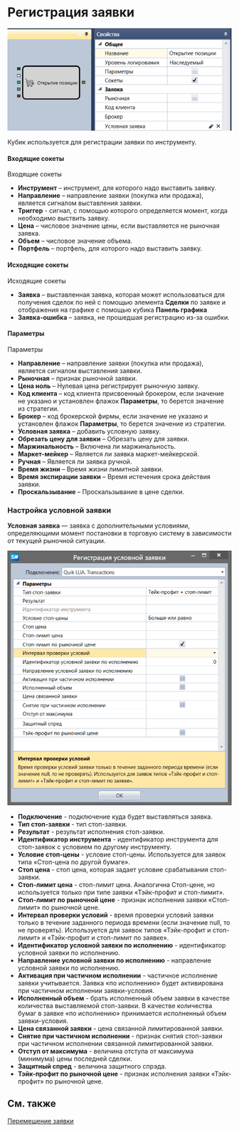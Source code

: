# Регистрация заявки

![Designer Position opening 00](../images/Designer_Position_opening_00.png)

Кубик используется для регистрации заявки по инструменту.

#### Входящие сокеты

Входящие сокеты

- **Инструмент** – инструмент, для которого надо выставить заявку.
- **Направление** – направление заявки (покупка или продажа), является сигналом выставления заявки.
- **Триггер** \- сигнал, с помощью которого определяется момент, когда необходимо выствить заявку.
- **Цена** – числовое значение цены, если выставляется не рыночная заявка.
- **Объем** – числовое значение объема.
- **Портфель** – портфель, для которого надо выставить заявку.

#### Исходящие сокеты

Исходящие сокеты

- **Заявка** – выставленная заявка, которая может использоваться для получения сделок по ней с помощью элемента **Сделки** по заявке и отображения на графике с помощью кубика **Панель графика**
- **Заявка\-ошибка** – заявка, не прошедшая регистрацию из\-за ошибки.

#### Параметры

Параметры

- **Направление** – направление заявки (покупка или продажа), является сигналом выставления заявки.
- **Рыночная** – признак рыночной заявки.
- **Цена ноль** – Нулевая цена регистрирует рыночную заявку.
- **Код клиента** – код клиента присвоенный брокером, если значение не указано и установлен флажок **Параметры**, то берется значение из стратегии.
- **Брокер** – код брокерской фирмы, если значение не указано и установлен флажок **Параметры**, то берется значение из стратегии.
- **Условная заявка** – добавить условную заявку.
- **Обрезать цену для заявки** – Обрезать цену для заявки.
- **Маржинальность** – Включена ли маржинальность.
- **Маркет\-мейкер** – Является ли заявка маркет\-мейкерской.
- **Ручная** – Является ли заявка ручной.
- **Время жизни** – Время жизни лимитной заявки.
- **Время экспирации заявки** – Время истечения срока действия заявки.
- **Проскальзывание** – Проскальзывание в цене сделки.

### Настройка условной заявки

**Условная заявка** — заявка с дополнительными условиями, определяющими момент постановки в торговую систему в зависимости от текущей рыночной ситуации.

![Designer Conditional Application](../images/Designer_Conditional_Application.png)

- **Подключение** \- подключение куда будет выставляться заявка.
- **Тип стоп\-заявки** \- тип стоп\-заявки.
- **Результат** \- результат исполнения стоп\-заявки.
- **Идентификатор инструмента** \- идентификатор инструмента для стоп\-заявок с условием по другому инструменту.
- **Условие стоп\-цены** \- условие стоп\-цены. Используется для заявок типа «Стоп\-цена по другой бумаге».
- **Стоп цена** \- стоп цена, которая задает условие срабатывания стоп\-заявки.
- **Стоп\-лимит цена** \- стоп\-лимит цена. Аналогична Стоп\-цене, но используется только при типе заявки «Тэйк\-профит и стоп\-лимит».
- **Стоп\-лимит по рыночной цене** \- признак исполнения заявки «Стоп\-лимит» по рыночной цене.
- **Интервал проверки условий** \- время проверки условий заявки только в течение заданного периода времени (если значение null, то не проверять). Используется для заявок типов «Тэйк\-профит и стоп\-лимит» и «Тэйк\-профит и стоп\-лимит по заявке».
- **Идентификатор условной заявки по исполнению** \- идентификатор условной заявки по исполнению.
- **Направление условной заявки по исполнению** \- направление условной заявки по исполнению.
- **Активация при частичном исполнении** \- частичное исполнение заявки учитывается. Заявка «по исполнению» будет активирована при частичном исполнении заявки\-условия.
- **Исполненный объем** \- брать исполненный объем заявки в качестве количества выставляемой стоп\-заявки. В качестве количества бумаг в заявке «по исполнению» принимается исполненный объем заявки\-условия.
- **Цена связанной заявки** \- цена связанной лимитированной заявки.
- **Снятие при частичном исполнении** \- признак снятия стоп\-заявки при частичном исполнении связанной лимитированной заявки.
- **Отступ от максимума** \- величина отступа от максимума (минимума) цены последней сделки.
- **Защитный спред** \- величина защитного спрэда.
- **Тэйк\-профит по рыночной цене** \- признак исполнения заявки «Тэйк\-профит» по рыночной цене.

## См. также

[Перемещение заявки](Designer_Orders_Moving.md)
